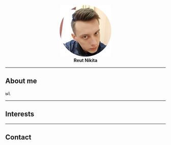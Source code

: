 <p align="center">
  <img src="https://raw.githubusercontent.com/NikitaReut7/NikitaReut7.github.io/master/image.png"><br>
   <b> Reut Nikita</b><br>
</p>

***
## About me
ы\

***
## Interests

***
## Contact
